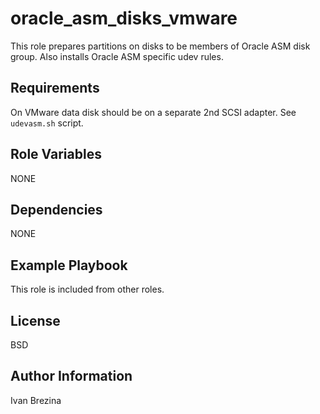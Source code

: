 oracle_asm_disks_vmware
=======================

This role prepares partitions on disks to be members of Oracle ASM disk group.
Also installs Oracle ASM specific udev rules.

Requirements
------------

On VMware data disk should be on a separate 2nd SCSI adapter. See `udevasm.sh` script.

Role Variables
--------------

NONE

Dependencies
------------

NONE

Example Playbook
----------------

This role is included from other roles.

License
-------

BSD

Author Information
------------------

Ivan Brezina

